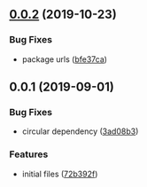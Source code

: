 ## [0.0.2](https://github.com/gavar/mvcs/compare/v/logger/0.0.1...v/logger/0.0.2) (2019-10-23)


### Bug Fixes

* package urls ([bfe37ca](https://github.com/gavar/mvcs/commit/bfe37ca))

## 0.0.1 (2019-09-01)


### Bug Fixes

* circular dependency ([3ad08b3](https://github.com/gavar/mvcs/commit/3ad08b3))


### Features

* initial files ([72b392f](https://github.com/gavar/mvcs/commit/72b392f))
